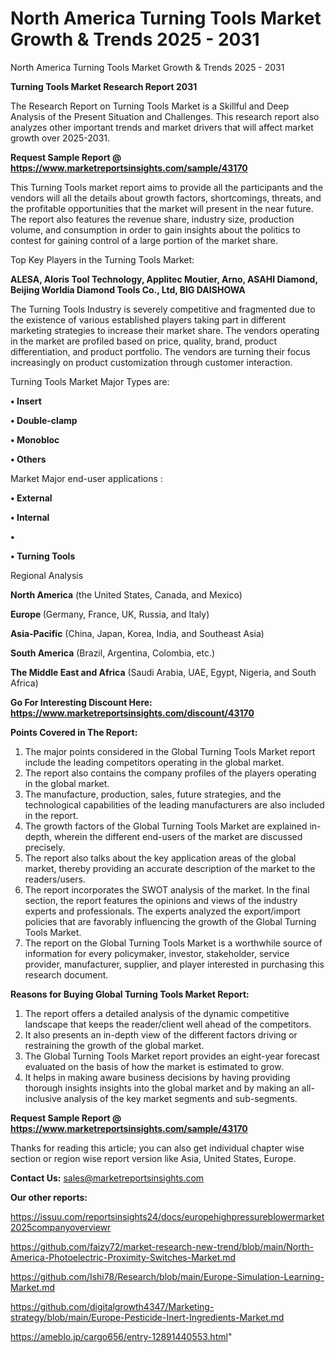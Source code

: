 # North America Turning Tools Market Growth & Trends 2025 - 2031
North America Turning Tools Market Growth & Trends 2025 - 2031

<strong>Turning Tools Market Research Report 2031</strong>

The Research Report on Turning Tools Market is a Skillful and Deep Analysis of the Present Situation and Challenges. This research report also analyzes other important trends and market drivers that will affect market growth over 2025-2031.

<strong>Request Sample Report @ <a href=https://www.marketreportsinsights.com/sample/43170>https://www.marketreportsinsights.com/sample/43170</a></strong>

This Turning Tools market report aims to provide all the participants and the vendors will all the details about growth factors, shortcomings, threats, and the profitable opportunities that the market will present in the near future. The report also features the revenue share, industry size, production volume, and consumption in order to gain insights about the politics to contest for gaining control of a large portion of the market share.

Top Key Players in the Turning Tools Market:

<strong>ALESA, Aloris Tool Technology, Applitec Moutier, Arno, ASAHI Diamond, Beijing Worldia Diamond Tools Co., Ltd, BIG DAISHOWA</strong>

The Turning Tools Industry is severely competitive and fragmented due to the existence of various established players taking part in different marketing strategies to increase their market share. The vendors operating in the market are profiled based on price, quality, brand, product differentiation, and product portfolio. The vendors are turning their focus increasingly on product customization through customer interaction.

Turning Tools Market Major Types are:

<strong>•  Insert

•  Double-clamp

•  Monobloc

•  Others</strong>

Market Major end-user applications :

<strong>•  External

•  Internal

•  

•  Turning Tools</strong>

Regional Analysis

</u><strong><b>North America</b></strong> (the United States, Canada, and Mexico)

<strong><b>Europe </b></strong>(Germany, France, UK, Russia, and Italy)

<strong><b>Asia-Pacific</b></strong> (China, Japan, Korea, India, and Southeast Asia)

<strong><b>South America</b></strong> (Brazil, Argentina, Colombia, etc.)

<strong><b>The Middle East and Africa</b></strong> (Saudi Arabia, UAE, Egypt, Nigeria, and South Africa)

<strong>Go For Interesting Discount Here: <a href=https://www.marketreportsinsights.com/discount/43170>https://www.marketreportsinsights.com/discount/43170</a></strong>

<strong>Points Covered in The Report:</strong>
<ol>
  <li>The major points considered in the Global Turning Tools Market report include the leading competitors operating in the global market.</li>
  <li>The report also contains the company profiles of the players operating in the global market.</li>
  <li>The manufacture, production, sales, future strategies, and the technological capabilities of the leading manufacturers are also included in the report.</li>
  <li>The growth factors of the Global Turning Tools Market are explained in-depth, wherein the different end-users of the market are discussed precisely.</li>
  <li>The report also talks about the key application areas of the global market, thereby providing an accurate description of the market to the readers/users.</li>
  <li>The report incorporates the SWOT analysis of the market. In the final section, the report features the opinions and views of the industry experts and professionals. The experts analyzed the export/import policies that are favorably influencing the growth of the Global Turning Tools Market.</li>
  <li>The report on the Global Turning Tools Market is a worthwhile source of information for every policymaker, investor, stakeholder, service provider, manufacturer, supplier, and player interested in purchasing this research document.</li>
</ol>
<strong>Reasons for Buying Global Turning Tools Market Report:</strong>

<ol>
  <li>The report offers a detailed analysis of the dynamic competitive landscape that keeps the reader/client well ahead of the competitors.</li>
  <li>It also presents an in-depth view of the different factors driving or restraining the growth of the global market.</li>
  <li>The Global Turning Tools Market report provides an eight-year forecast evaluated on the basis of how the market is estimated to grow.</li>
  <li>It helps in making aware business decisions by having providing thorough insights insights into the global market and by making an all-inclusive analysis of the key market segments and sub-segments.</li>
</ol>
<strong>Request Sample Report @ <a href=https://www.marketreportsinsights.com/sample/43170>https://www.marketreportsinsights.com/sample/43170</a></strong>


Thanks for reading this article; you can also get individual chapter wise section or region wise report version like Asia, United States, Europe.

<strong>Contact Us:</strong>
sales@marketreportsinsights.com

<strong>Our other reports:</strong>

<a href=https://issuu.com/reportsinsights24/docs/europehighpressureblowermarket2025companyoverviewr>https://issuu.com/reportsinsights24/docs/europehighpressureblowermarket2025companyoverviewr</a>

<a href=https://github.com/faizy72/market-research-new-trend/blob/main/North-America-Photoelectric-Proximity-Switches-Market.md>https://github.com/faizy72/market-research-new-trend/blob/main/North-America-Photoelectric-Proximity-Switches-Market.md</a>

<a href=https://github.com/Ishi78/Research/blob/main/Europe-Simulation-Learning-Market.md>https://github.com/Ishi78/Research/blob/main/Europe-Simulation-Learning-Market.md</a>

<a href=https://github.com/digitalgrowth4347/Marketing-strategy/blob/main/Europe-Pesticide-Inert-Ingredients-Market.md>https://github.com/digitalgrowth4347/Marketing-strategy/blob/main/Europe-Pesticide-Inert-Ingredients-Market.md</a>

<a href=https://ameblo.jp/cargo656/entry-12891440553.html>https://ameblo.jp/cargo656/entry-12891440553.html</a>"
